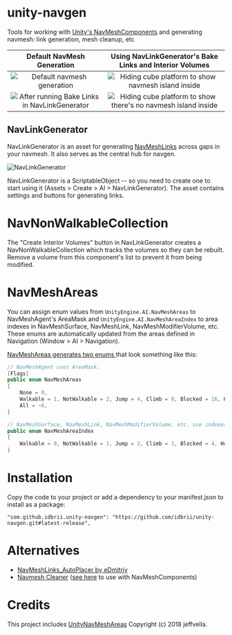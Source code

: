 # unity-navgen
Tools for working with [Unity's
NavMeshComponents](https://github.com/Unity-Technologies/NavMeshComponents) and
generating navmesh: link generation, mesh cleanup, etc


Default NavMesh Generation                                                                                                                         | Using NavLinkGenerator's Bake Links and Interior Volumes
:-------------------------:                                                                                                                        | :-------------------------:
![Default navmesh generation](https://user-images.githubusercontent.com/43559/96373807-b0a40980-1123-11eb-8bec-a5921c9819f7.png)                   | ![Hiding cube platform to show navmesh island inside](https://user-images.githubusercontent.com/43559/96373809-b13ca000-1123-11eb-9431-e30834db4af1.png)
![After running Bake Links in NavLinkGenerator](https://user-images.githubusercontent.com/43559/96373808-b13ca000-1123-11eb-9e11-d1b2cb41cfba.png) | ![Hiding cube platform to show there's no navmesh island inside](https://user-images.githubusercontent.com/43559/96373810-b1d53680-1123-11eb-94e3-2c61b481973b.png)

## NavLinkGenerator

NavLinkGenerator is an asset for generating
[NavMeshLinks](https://docs.unity3d.com/Manual/class-NavMeshLink.html) across
gaps in your navmesh. It also serves as the central hub for navgen.

![NavLinkGenerator](https://user-images.githubusercontent.com/43559/96361844-081f8680-10de-11eb-86ea-23157153d05e.png)

NavLinkGenerator is a ScriptableObject -- so you need to create one to start
using it (Assets > Create > AI > NavLinkGenerator). The asset contains
settings and buttons for generating links.


# NavNonWalkableCollection

The "Create Interior Volumes" button in NavLinkGenerator creates a
NavNonWalkableCollection which tracks the volumes so they can be rebuilt.
Remove a volume from this component's list to prevent it from being modified.


# NavMeshAreas

You can assign enum values from `UnityEngine.AI.NavMeshAreas` to NavMeshAgent's
AreaMask and `UnityEngine.AI.NavMeshAreaIndex` to area indexes in
NavMeshSurface, NavMeshLink, NavMeshModifierVolume, etc. These enums are
automatically updated from the areas defined in Navigation (Window > AI >
Navigation).

[NavMeshAreas generates two enums
](https://github.com/idbrii/unity-navgen/blob/16d4ba6c16228d7f7b9fe7a91ff8b8a837ba842c/Runtime/NavMeshAreas/NavMeshAreas.cs#L19-L32)
that look something like this:

```cs
// NavMeshAgent uses AreaMask.
[Flags]
public enum NavMeshAreas
{
    None = 0,
    Walkable = 1, NotWalkable = 2, Jump = 4, Climb = 8, Blocked = 16, Hole = 32, Edge = 64, Fall = 128, New1 = 256, Stuff = 512, 
    All = ~0,
}

// NavMeshSurface, NavMeshLink, NavMeshModifierVolume, etc. use indexes.
public enum NavMeshAreaIndex
{
    Walkable = 0, NotWalkable = 1, Jump = 2, Climb = 3, Blocked = 4, Hole = 5, Edge = 6, Fall = 7, New1 = 8, Stuff = 9, 
}
```


# Installation

Copy the code to your project or add a dependency to your manifest.json to install as a package:

    "com.github.idbrii.unity-navgen": "https://github.com/idbrii/unity-navgen.git#latest-release",


# Alternatives

* [NavMeshLinks_AutoPlacer by eDmitriy](https://forum.unity.com/threads/navmesh-links-generator-for-navmeshcomponents.515143/)
* [Navmesh Cleaner](https://assetstore.unity.com/packages/tools/ai/navmesh-cleaner-151501) ([see here](http://answers.unity.com/answers/1781054/view.html) to use with NavMeshComponents)

# Credits

This project includes [UnityNavMeshAreas](https://github.com/jeffvella/UnityNavMeshAreas) Copyright (c) 2018 jeffvella.
